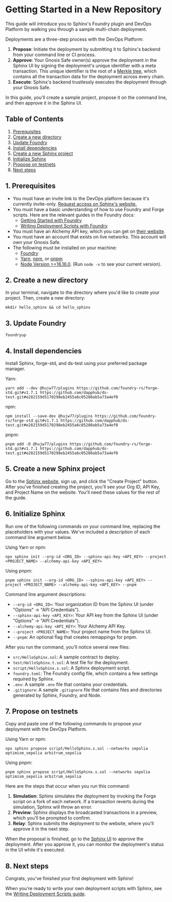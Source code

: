 # Getting Started in a New Repository

This guide will introduce you to Sphinx's Foundry plugin and DevOps Platform by walking you through a sample multi-chain deployment.

Deployments are a three-step process with the DevOps Platform:

1. **Propose**: Initiate the deployment by submitting it to Sphinx's backend from your command line or CI process.
2. **Approve**: Your Gnosis Safe owner(s) approve the deployment in the Sphinx UI by signing the deployment's unique identifier with a meta transaction. This unique identifier is the root of a [Merkle tree](https://en.wikipedia.org/wiki/Merkle_tree), which contains all the transaction data for the deployment across every chain.
3. **Execute**: Sphinx's backend trustlessly executes the deployment through your Gnosis Safe.

In this guide, you'll create a sample project, propose it on the command line, and then approve it in the Sphinx UI.

## Table of Contents

1. [Prerequisites](#1-prerequisites)
2. [Create a new directory](#2-create-a-new-directory)
3. [Update Foundry](#3-update-foundry)
4. [Install dependencies](#4-install-dependencies)
5. [Create a new Sphinx project](#5-create-a-new-sphinx-project)
6. [Initialize Sphinx](#6-initialize-sphinx)
7. [Propose on testnets](#7-propose-on-testnets)
8. [Next steps](#8-next-steps)

## 1. Prerequisites

* You must have an invite link to the DevOps platform because it's currently invite-only. [Request access on Sphinx's website.](https://sphinx.dev)
* You must have a basic understanding of how to use Foundry and Forge scripts. Here are the relevant guides in the Foundry docs:
  * [Getting Started with Foundry](https://book.getfoundry.sh/getting-started/first-steps)
  * [Writing Deployment Scripts with Foundry](https://book.getfoundry.sh/tutorials/solidity-scripting)
* You must have an Alchemy API key, which you can get on [their website](https://www.alchemy.com/).
* You must have an account that exists on live networks. This account will own your Gnosis Safe.
* The following must be installed on your machine:
  * [Foundry](https://book.getfoundry.sh/getting-started/installation)
  * [Yarn](https://classic.yarnpkg.com/lang/en/docs/install/), [npm](https://docs.npmjs.com/downloading-and-installing-node-js-and-npm), or [pnpm](https://pnpm.io/installation)
  * [Node Version >=16.16.0](https://nodejs.org/en/download). (Run `node -v` to see your current version).

## 2. Create a new directory

In your terminal, navigate to the directory where you'd like to create your project. Then, create a new directory:

```
mkdir hello_sphinx && cd hello_sphinx
```

## 3. Update Foundry
```
foundryup
```

## 4. Install dependencies

Install Sphinx, forge-std, and ds-test using your preferred package manager.

Yarn:
```
yarn add --dev @hujw77/plugins https://github.com/foundry-rs/forge-std.git#v1.7.1 https://github.com/dapphub/ds-test.git#e282159d5170298eb2455a6c05280ab5a73a4ef0
```

npm:
```
npm install --save-dev @hujw77/plugins https://github.com/foundry-rs/forge-std.git#v1.7.1 https://github.com/dapphub/ds-test.git#e282159d5170298eb2455a6c05280ab5a73a4ef0
```

pnpm:
```
pnpm add -D @hujw77/plugins https://github.com/foundry-rs/forge-std.git#v1.7.1 https://github.com/dapphub/ds-test.git#e282159d5170298eb2455a6c05280ab5a73a4ef0
```

## 5. Create a new Sphinx project
Go to the [Sphinx website](https://sphinx.dev), sign up, and click the "Create Project" button. After you've finished creating the project, you'll see your Org ID, API Key, and Project Name on the website. You'll need these values for the rest of the guide.

## 6. Initialize Sphinx

Run one of the following commands on your command line, replacing the placeholders with your values. We've included a description of each command line argument below.

Using Yarn or npm:

```
npx sphinx init --org-id <ORG_ID> --sphinx-api-key <API_KEY> --project <PROJECT_NAME> --alchemy-api-key <API_KEY>
```

Using pnpm:

```
pnpm sphinx init --org-id <ORG_ID> --sphinx-api-key <API_KEY> --project <PROJECT_NAME> --alchemy-api-key <API_KEY> --pnpm
```

Command line argument descriptions:
* `--org-id <ORG_ID>`: Your organization ID from the Sphinx UI (under "Options" -> "API Credentials").
* `--sphinx-api-key <API_KEY>`: Your API key from the Sphinx UI (under "Options" -> "API Credentials").
* `--alchemy-api-key <API_KEY>`: Your Alchemy API Key.
* `--project <PROJECT_NAME>`: Your project name from the Sphinx UI.
* `--pnpm`: An optional flag that creates remappings for pnpm.

After you run the command, you'll notice several new files:
- `src/HelloSphinx.sol`: A sample contract to deploy.
- `test/HelloSphinx.t.sol`: A test file for the deployment.
- `script/HelloSphinx.s.sol`: A Sphinx deployment script.
- `foundry.toml`: The Foundry config file, which contains a few settings required by Sphinx.
- `.env`: A sample `.env` file that contains your credentials.
- `.gitignore`: A sample `.gitignore` file that contains files and directories generated by Sphinx, Foundry, and Node.

## 7. Propose on testnets

Copy and paste one of the following commands to propose your deployment with the DevOps Platform.

Using Yarn or npm:

```
npx sphinx propose script/HelloSphinx.s.sol --networks sepolia optimism_sepolia arbitrum_sepolia
```

Using pnpm:

```
pnpm sphinx propose script/HelloSphinx.s.sol --networks sepolia optimism_sepolia arbitrum_sepolia
```

Here are the steps that occur when you run this command:
1. **Simulation**: Sphinx simulates the deployment by invoking the Forge script on a fork of each network. If a transaction reverts during the simulation, Sphinx will throw an error.
2. **Preview**: Sphinx displays the broadcasted transactions in a preview, which you'll be prompted to confirm.
3. **Relay**: Sphinx submits the deployment to the website, where you'll approve it in the next step.

When the proposal is finished, go to the [Sphinx UI](https://sphinx.dev) to approve the deployment. After you approve it, you can monitor the deployment's status in the UI while it's executed.

## 8. Next steps

Congrats, you've finished your first deployment with Sphinx!

When you're ready to write your own deployment scripts with Sphinx, see the [Writing Deployment Scripts guide](https://github.com/hujw77/sphinx/blob/main/docs/writing-scripts.md).
